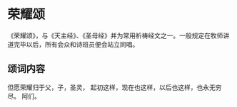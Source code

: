 # 荣耀颂

《荣耀颂》，与《天主经》、《圣母经》并为常用祈祷经文之一。一般规定在牧师讲道完毕以后，所有会众和诗班员便会站立同唱。

## 颂词内容

但愿荣耀归于父，子，圣灵，
起初这样，现在也这样，以后也这样，也永无穷尽。
阿们。
